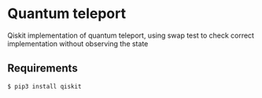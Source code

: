 # Quantum teleport

Qiskit implementation of quantum teleport, using swap test to check correct implementation without observing the state

## Requirements

```
$ pip3 install qiskit
```